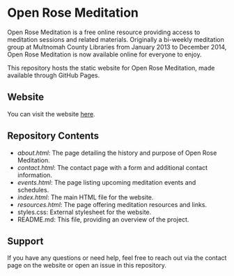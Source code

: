 # Open Rose Meditation

Open Rose Meditation is a free online resource providing access to meditation sessions and related materials. Originally a bi-weekly meditation group at Multnomah County Libraries from January 2013 to December 2014, Open Rose Meditation is now available online for everyone to enjoy.

This repository hosts the static website for Open Rose Meditation, made available through GitHub Pages.

## Website
You can visit the website [here](https://openrosemeditation.com).

## Repository Contents
- *about.html*: The page detailing the history and purpose of Open Rose Meditation.
- *contact.html*: The contact page with a form and additional contact information.
- *events.html*:  The page listing upcoming meditation events and schedules.
- *index.html*: The main HTML file for the website.
- *resources.html*: The page offering meditation resources and links.
- styles.css: External stylesheet for the website.
- README.md: This file, providing an overview of the project.

## Support
If you have any questions or need help, feel free to reach out via the contact page on the website or open an issue in this repository.

